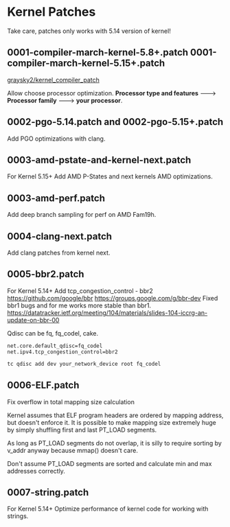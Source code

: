 # Kernel Patches

Take care, patches only works with 5.14 version of kernel!

## 0001-compiler-march-kernel-5.8+.patch 0001-compiler-march-kernel-5.15+.patch
[graysky2/kernel_compiler_patch](https://github.com/graysky2/kernel_compiler_patch)

Allow choose processor optimization. **Processor type and features**  --->
  **Processor family** ---> **your processor**.

## 0002-pgo-5.14.patch and 0002-pgo-5.15+.patch

Add PGO optimizations with clang.

## 0003-amd-pstate-and-kernel-next.patch

For Kernel 5.15+
Add AMD P-States and next kernels AMD optimizations.

## 0003-amd-perf.patch

Add deep branch sampling for perf on AMD Fam19h.

## 0004-clang-next.patch

Add clang patches from kernel next.

## 0005-bbr2.patch

For Kernel 5.14+
Add tcp_congestion_control - bbr2 <https://github.com/google/bbr> <https://groups.google.com/g/bbr-dev>
Fixed bbr1 bugs and for me works more stable than bbr1.
<https://datatracker.ietf.org/meeting/104/materials/slides-104-iccrg-an-update-on-bbr-00>

Qdisc can be fq, fq_codel, cake.

```sysctl
net.core.default_qdisc=fq_codel
net.ipv4.tcp_congestion_control=bbr2
```

```bash
tc qdisc add dev your_network_device root fq_codel
```

## 0006-ELF.patch

Fix overflow in total mapping size calculation

Kernel assumes that ELF program headers are ordered by mapping address,
but doesn't enforce it.  It is possible to make mapping size extremely
huge by simply shuffling first and last PT_LOAD segments.

As long as PT_LOAD segments do not overlap, it is silly to require sorting
by v_addr anyway because mmap() doesn't care.

Don't assume PT_LOAD segments are sorted and calculate min and max
addresses correctly.

## 0007-string.patch

For Kernel 5.14+
Optimize performance of kernel code for working with strings.
